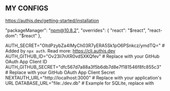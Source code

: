 
## MY CONFIGS

https://authjs.dev/getting-started/installation

 "packageManager": "npm@10.8.2",
  "overrides": {
    "react": "$react",
    "react-dom": "$react"
  },

AUTH_SECRET="OltdPzybZa4lMyCh03R7yERA5Sk1pO6PSnkcz/ymdTQ=" # Added by `npx auth`. Read more: https://cli.authjs.dev
AUTH_GITHUB_ID="Ov23li7nXR0vdSXKQfev" # Replace with your GitHub OAuth App Client ID
AUTH_GITHUB_SECRET="dfc567d7a88a3f5b6db7d8e7f181546f8fc855c3" # Replace with your GitHub OAuth App Client Secret
NEXTAUTH_URL="http://localhost:3000" # Replace with your application's URL
DATABASE_URL="file:./dev.db" # Example for SQLite, replace with